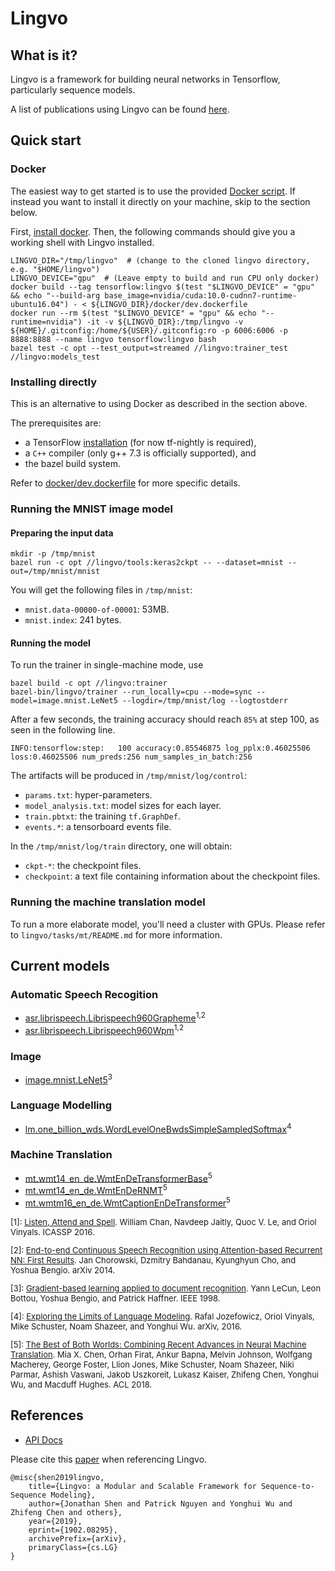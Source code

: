 # Lingvo

## What is it?

Lingvo is a framework for building neural networks in Tensorflow, particularly
sequence models.

A list of publications using Lingvo can be found [here](PUBLICATIONS.md).

## Quick start

### Docker

The easiest way to get started is to use the provided
[Docker script](docker/dev.dockerfile). If instead you want to install it
directly on your machine, skip to the section below.

First,
[install docker](https://docs.docker.com/install/linux/docker-ce/ubuntu/). Then,
the following commands should give you a working shell with Lingvo installed.

```shell
LINGVO_DIR="/tmp/lingvo"  # (change to the cloned lingvo directory, e.g. "$HOME/lingvo")
LINGVO_DEVICE="gpu"  # (Leave empty to build and run CPU only docker)
docker build --tag tensorflow:lingvo $(test "$LINGVO_DEVICE" = "gpu" && echo "--build-arg base_image=nvidia/cuda:10.0-cudnn7-runtime-ubuntu16.04") - < ${LINGVO_DIR}/docker/dev.dockerfile
docker run --rm $(test "$LINGVO_DEVICE" = "gpu" && echo "--runtime=nvidia") -it -v ${LINGVO_DIR}:/tmp/lingvo -v ${HOME}/.gitconfig:/home/${USER}/.gitconfig:ro -p 6006:6006 -p 8888:8888 --name lingvo tensorflow:lingvo bash
bazel test -c opt --test_output=streamed //lingvo:trainer_test //lingvo:models_test
```

### Installing directly

This is an alternative to using Docker as described in the section above.

The prerequisites are:

*   a TensorFlow [installation](https://www.tensorflow.org/install/) (for now
    tf-nightly is required),
*   a `C++` compiler (only g++ 7.3 is officially supported), and
*   the bazel build system.

Refer to [docker/dev.dockerfile](docker/dev.dockerfile) for more specific
details.

### Running the MNIST image model

#### Preparing the input data

```shell
mkdir -p /tmp/mnist
bazel run -c opt //lingvo/tools:keras2ckpt -- --dataset=mnist --out=/tmp/mnist/mnist
```

You will get the following files in `/tmp/mnist`:

*   `mnist.data-00000-of-00001`: 53MB.
*   `mnist.index`: 241 bytes.

#### Running the model

To run the trainer in single-machine mode, use

```shell
bazel build -c opt //lingvo:trainer
bazel-bin/lingvo/trainer --run_locally=cpu --mode=sync --model=image.mnist.LeNet5 --logdir=/tmp/mnist/log --logtostderr
```

After a few seconds, the training accuracy should reach `85%` at step 100, as
seen in the following line.

```
INFO:tensorflow:step:   100 accuracy:0.85546875 log_pplx:0.46025506 loss:0.46025506 num_preds:256 num_samples_in_batch:256
```

The artifacts will be produced in `/tmp/mnist/log/control`:

*   `params.txt`: hyper-parameters.
*   `model_analysis.txt`: model sizes for each layer.
*   `train.pbtxt`: the training `tf.GraphDef`.
*   `events.*`: a tensorboard events file.

In the `/tmp/mnist/log/train` directory, one will obtain:

*   `ckpt-*`: the checkpoint files.
*   `checkpoint`: a text file containing information about the checkpoint files.

### Running the machine translation model

To run a more elaborate model, you'll need a cluster with GPUs. Please refer to
`lingvo/tasks/mt/README.md` for more information.

## Current models

### Automatic Speech Recogition

*   [asr.librispeech.Librispeech960Grapheme](https://github.com/tensorflow/lingvo/blob/master/lingvo/tasks/asr/params/librispeech.py)<sup>1,2</sup>
*   [asr.librispeech.Librispeech960Wpm](https://github.com/tensorflow/lingvo/blob/master/lingvo/tasks/asr/params/librispeech.py)<sup>1,2</sup>

### Image

*   [image.mnist.LeNet5](https://github.com/tensorflow/lingvo/blob/master/lingvo/tasks/image/params/mnist.py)<sup>3</sup>

### Language Modelling

*   [lm.one_billion_wds.WordLevelOneBwdsSimpleSampledSoftmax](https://github.com/tensorflow/lingvo/blob/master/lingvo/tasks/lm/params/one_billion_wds.py)<sup>4</sup>

### Machine Translation

*   [mt.wmt14_en_de.WmtEnDeTransformerBase](https://github.com/tensorflow/lingvo/blob/master/lingvo/tasks/mt/params/wmt14_en_de.py)<sup>5</sup>
*   [mt.wmt14_en_de.WmtEnDeRNMT](https://github.com/tensorflow/lingvo/blob/master/lingvo/tasks/mt/params/wmt14_en_de.py)<sup>5</sup>
*   [mt.wmtm16_en_de.WmtCaptionEnDeTransformer](https://github.com/tensorflow/lingvo/blob/master/lingvo/tasks/mt/params/wmtm16_en_de.py)<sup>5</sup>

<font size="-1">

\[1]: [Listen, Attend and Spell](https://arxiv.org/pdf/1508.01211.pdf). William
Chan, Navdeep Jaitly, Quoc V. Le, and Oriol Vinyals. ICASSP 2016.

\[2]: [End-to-end Continuous Speech Recognition using Attention-based Recurrent
NN: First Results](https://arxiv.org/pdf/1412.1602.pdf). Jan Chorowski, Dzmitry
Bahdanau, Kyunghyun Cho, and Yoshua Bengio. arXiv 2014.

\[3]:
[Gradient-based learning applied to document recognition](http://yann.lecun.com/exdb/publis/pdf/lecun-01a.pdf).
Yann LeCun, Leon Bottou, Yoshua Bengio, and Patrick Haffner. IEEE 1998.

\[4]:
[Exploring the Limits of Language Modeling](https://arxiv.org/pdf/1602.02410.pdf).
Rafal Jozefowicz, Oriol Vinyals, Mike Schuster, Noam Shazeer, and Yonghui Wu.
arXiv, 2016.

\[5]: [The Best of Both Worlds: Combining Recent Advances in Neural Machine
Translation](http://aclweb.org/anthology/P18-1008). Mia X. Chen, Orhan Firat,
Ankur Bapna, Melvin Johnson, Wolfgang Macherey, George Foster, Llion Jones, Mike
Schuster, Noam Shazeer, Niki Parmar, Ashish Vaswani, Jakob Uszkoreit, Lukasz
Kaiser, Zhifeng Chen, Yonghui Wu, and Macduff Hughes. ACL 2018.

</font>

## References

*   [API Docs](https://tensorflow.github.io/lingvo/)

Please cite this [paper](https://arxiv.org/abs/1902.08295) when referencing
Lingvo.

```
@misc{shen2019lingvo,
    title={Lingvo: a Modular and Scalable Framework for Sequence-to-Sequence Modeling},
    author={Jonathan Shen and Patrick Nguyen and Yonghui Wu and Zhifeng Chen and others},
    year={2019},
    eprint={1902.08295},
    archivePrefix={arXiv},
    primaryClass={cs.LG}
}
```
